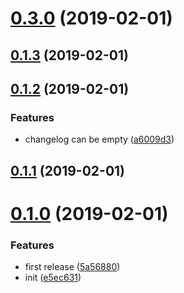 # [0.3.0](https://github.com/MarmotHQ/create-nm/compare/v0.2.0...v0.3.0) (2019-02-01)



## [0.1.3](https://github.com/MarmotHQ/create-nm/compare/v0.1.2...v0.1.3) (2019-02-01)



## [0.1.2](https://github.com/MarmotHQ/create-nm/compare/v0.1.1...v0.1.2) (2019-02-01)


### Features

* changelog can be empty ([a6009d3](https://github.com/MarmotHQ/create-nm/commit/a6009d3))



## [0.1.1](https://github.com/MarmotHQ/create-nm/compare/v0.1.0...v0.1.1) (2019-02-01)



# [0.1.0](https://github.com/MarmotHQ/create-nm/compare/e5ec631...v0.1.0) (2019-02-01)


### Features

* first release ([5a56880](https://github.com/MarmotHQ/create-nm/commit/5a56880))
* init ([e5ec631](https://github.com/MarmotHQ/create-nm/commit/e5ec631))



